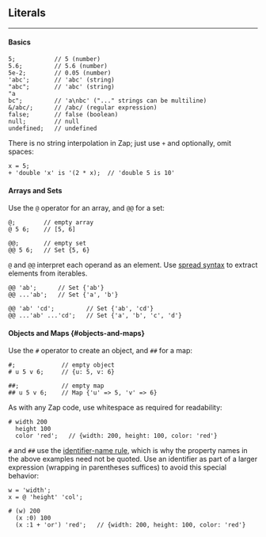 ## Literals

---

#### Basics 

```
5;           // 5 (number)
5.6;         // 5.6 (number)
5e-2;        // 0.05 (number)
'abc';       // 'abc' (string)
"abc";       // 'abc' (string)
"a
bc";         // 'a\nbc' ("..." strings can be multiline)
&/abc/;      // /abc/ (regular expression)
false;       // false (boolean)
null;        // null
undefined;   // undefined
```

There is no string interpolation in Zap; just use `+` and optionally, omit spaces:

```
x = 5;
+ 'double 'x' is '(2 * x);  // 'double 5 is 10'
```

#### Arrays and Sets

Use the `@` operator for an array, and `@@` for a set:

```
@;        // empty array
@ 5 6;    // [5, 6]

@@;       // empty set
@@ 5 6;   // Set {5, 6}
```

`@` and `@@` interpret each operand as an element. Use [spread syntax](?Spread) to extract elements from iterables.

```
@@ 'ab';      // Set {'ab'}
@@ ...'ab';   // Set {'a', 'b'}

@@ 'ab' 'cd';         // Set {'ab', 'cd'}
@@ ...'ab' ...'cd';   // Set {'a', 'b', 'c', 'd'}
```

#### Objects and Maps {#objects-and-maps}

Use the `#` operator to create an object, and `##` for a map:

```
#;             // empty object
# u 5 v 6;     // {u: 5, v: 6}

##;            // empty map
## u 5 v 6;    // Map {'u' => 5, 'v' => 6}
```

As with any Zap code, use whitespace as required for readability:

```
# width 200
  height 100
  color 'red';   // {width: 200, height: 100, color: 'red'} 
```

`#` and `##` use the [identifier-name rule](?Evaluation#identifier-name-rule), which is why the property names in the above examples need not be quoted. Use an identifier as part of a larger expression (wrapping in parentheses suffices) to avoid this special behavior:

```
w = 'width';
x = @ 'height' 'col';

# (w) 200
  (x :0) 100
  (x :1 + 'or') 'red';   // {width: 200, height: 100, color: 'red'} 
```